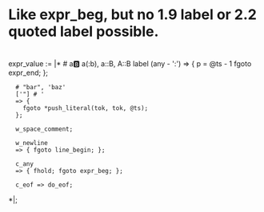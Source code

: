   # Like expr_beg, but no 1.9 label or 2.2 quoted label possible.
  #
  expr_value := |*
      # a:b: a(:b), a::B, A::B
      label (any - ':')
      => { p = @ts - 1
           fgoto expr_end; };

      # "bar", 'baz'
      ['"] # '
      => {
        fgoto *push_literal(tok, tok, @ts);
      };

      w_space_comment;

      w_newline
      => { fgoto line_begin; };

      c_any
      => { fhold; fgoto expr_beg; };

      c_eof => do_eof;
  *|;
